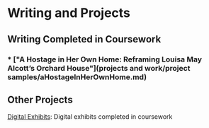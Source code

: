 # Writing and Projects 

## Writing Completed in Coursework
### * ["A Hostage in Her Own Home: Reframing Louisa May Alcott’s Orchard House"](projects and work/project samples/aHostageInHerOwnHome.md)

## Other Projects
[Digital Exhibits](digital-exhibits.md): Digital exhibits completed in coursework
